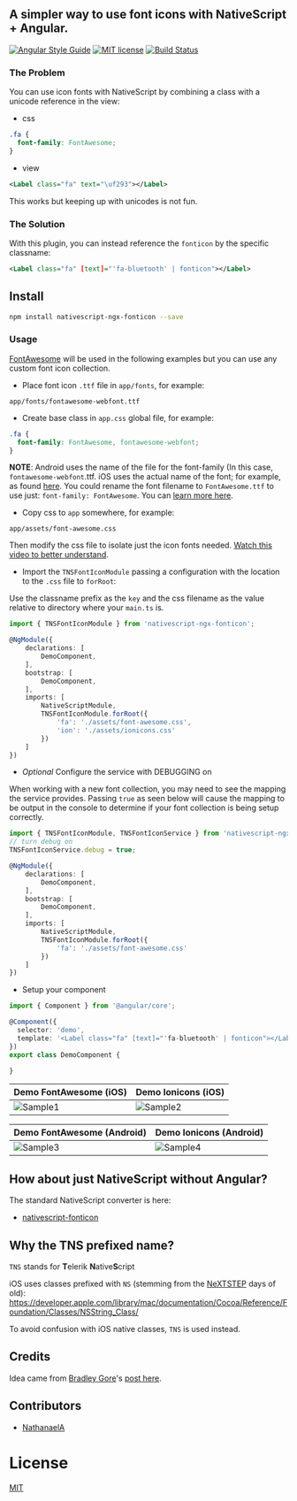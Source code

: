## A simpler way to use font icons with NativeScript + Angular.

[![Angular Style Guide](https://mgechev.github.io/angular2-style-guide/images/badge.svg)](https://github.com/mgechev/angular2-style-guide)
[![MIT license](http://img.shields.io/badge/license-MIT-brightgreen.svg)](http://opensource.org/licenses/MIT)
[![Build Status](https://martinreinhardt-online.de/jenkins/buildStatus/icon?job=NPM/nativescript-ngx-fonticon/master)](https://martinreinhardt-online.de/jenkins/blue/organizations/jenkins/NPM%2Fnativescript-ngx-fonticon/activity)

### The Problem

You can use icon fonts with NativeScript by combining a class with a unicode reference in the view:

* css
```css
.fa {
  font-family: FontAwesome;
}
```

* view
```xml
<Label class="fa" text="\uf293"></Label>
```

This works but keeping up with unicodes is not fun.

### The Solution

With this plugin, you can instead reference the `fonticon` by the specific classname:

```xml
<Label class="fa" [text]="'fa-bluetooth' | fonticon"></Label> 
```

## Install

```bash
npm install nativescript-ngx-fonticon --save
```

### Usage

[FontAwesome](https://fortawesome.github.io/Font-Awesome/) will be used in the following examples but you can use any custom font icon collection.

* Place font icon `.ttf` file in `app/fonts`, for example:
  
```
app/fonts/fontawesome-webfont.ttf
```

* Create base class in `app.css` global file, for example:

```css
.fa {
  font-family: FontAwesome, fontawesome-webfont;
}
```

**NOTE**: Android uses the name of the file for the font-family (In this case, `fontawesome-webfont`.ttf. iOS uses the actual name of the font; for example, as found [here](https://github.com/FortAwesome/Font-Awesome/blob/master/css/font-awesome.css#L8). You could rename the font filename to `FontAwesome.ttf` to use just: `font-family: FontAwesome`. You can [learn more here](http://fluentreports.com/blog/?p=176).

* Copy css to `app` somewhere, for example:

```
app/assets/font-awesome.css
```

Then modify the css file to isolate just the icon fonts needed. [Watch this video to better understand](https://www.youtube.com/watch?v=qb2sk0XXQDw).

* Import the `TNSFontIconModule` passing a configuration with the location to the `.css` file to `forRoot`:

Use the classname prefix as the `key` and the css filename as the value relative to directory where your `main.ts` is.

```typescript
import { TNSFontIconModule } from 'nativescript-ngx-fonticon';

@NgModule({
	declarations: [
		DemoComponent,
	],
	bootstrap: [
		DemoComponent,
	],
	imports: [
		NativeScriptModule,
		TNSFontIconModule.forRoot({
			'fa': './assets/font-awesome.css',
			'ion': './assets/ionicons.css'
		})
	]
})
```

* *Optional* Configure the service with DEBUGGING on

When working with a new font collection, you may need to see the mapping the service provides. Passing `true` as seen below will cause the mapping to be output in the console to determine if your font collection is being setup correctly.

```typescript
import { TNSFontIconModule, TNSFontIconService } from 'nativescript-ngx-fonticon';
// turn debug on
TNSFontIconService.debug = true;

@NgModule({
	declarations: [
		DemoComponent,
	],
	bootstrap: [
		DemoComponent,
	],
	imports: [
		NativeScriptModule,
		TNSFontIconModule.forRoot({
			'fa': './assets/font-awesome.css'
		})
	]
})
```

* Setup your component

```typescript
import { Component } from '@angular/core';

@Component({
  selector: 'demo',
  template: '<Label class="fa" [text]="'fa-bluetooth' | fonticon"></Label> '
})
export class DemoComponent {

}
```

Demo FontAwesome (iOS) |  Demo Ionicons (iOS)
-------- | ---------
![Sample1](https://cdn.filestackcontent.com/m6JyRO1fTsCHPohoZi5I?v=0) | ![Sample2](https://cdn.filestackcontent.com/jje2pehCRCeLDC8QHBmp?v=0)

Demo FontAwesome (Android) |  Demo Ionicons (Android)
-------- | -------
![Sample3](https://cdn.filestackcontent.com/lNCptx2aQisOa6p27iqb?v=0) | ![Sample4](https://cdn.filestackcontent.com/2ajSF92uQDusI37fEvQA?v=0)

## How about just NativeScript without Angular?

The standard NativeScript converter is here:

* [nativescript-fonticon](https://github.com/NathanWalker/nativescript-fonticon)

## Why the TNS prefixed name?

`TNS` stands for **T**elerik **N**ative**S**cript

iOS uses classes prefixed with `NS` (stemming from the [NeXTSTEP](https://en.wikipedia.org/wiki/NeXTSTEP) days of old):
https://developer.apple.com/library/mac/documentation/Cocoa/Reference/Foundation/Classes/NSString_Class/

To avoid confusion with iOS native classes, `TNS` is used instead.

## Credits

Idea came from [Bradley Gore](https://github.com/bradleygore)'s [post here](http://www.blog.bradleygore.com/2016/03/28/font-icons-in-nativescript/).

## Contributors

- [NathanaelA](https://github.com/NathanaelA)

# License

[MIT](/LICENSE)
